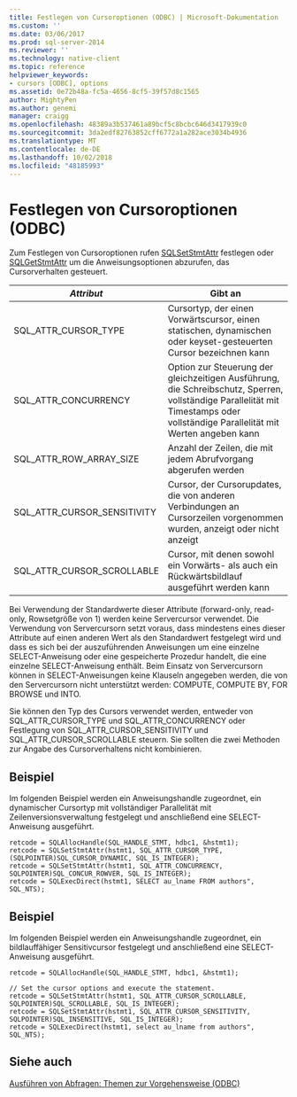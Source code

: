 ```yaml
---
title: Festlegen von Cursoroptionen (ODBC) | Microsoft-Dokumentation
ms.custom: ''
ms.date: 03/06/2017
ms.prod: sql-server-2014
ms.reviewer: ''
ms.technology: native-client
ms.topic: reference
helpviewer_keywords:
- cursors [ODBC], options
ms.assetid: 0e72b48a-fc5a-4656-8cf5-39f57d8c1565
author: MightyPen
ms.author: genemi
manager: craigg
ms.openlocfilehash: 48389a3b537461a89bcf5c8bcbc646d3417939c0
ms.sourcegitcommit: 3da2edf82763852cff6772a1a282ace3034b4936
ms.translationtype: MT
ms.contentlocale: de-DE
ms.lasthandoff: 10/02/2018
ms.locfileid: "48185993"
---
```

# <a name="set-cursor-options-odbc"></a>Festlegen von Cursoroptionen (ODBC)
  Zum Festlegen von Cursoroptionen rufen [SQLSetStmtAttr](../../native-client-odbc-api/sqlsetstmtattr.md) festlegen oder [SQLGetStmtAttr](../../native-client-odbc-api/sqlgetstmtattr.md) um die Anweisungsoptionen abzurufen, das Cursorverhalten gesteuert.  
  
|*Attribut*|Gibt an|  
|-----------------|---------------|  
|SQL_ATTR_CURSOR_TYPE|Cursortyp, der einen Vorwärtscursor, einen statischen, dynamischen oder keyset-gesteuerten Cursor bezeichnen kann|  
|SQL_ATTR_CONCURRENCY|Option zur Steuerung der gleichzeitigen Ausführung, die Schreibschutz, Sperren, vollständige Parallelität mit Timestamps oder vollständige Parallelität mit Werten angeben kann|  
|SQL_ATTR_ROW_ARRAY_SIZE|Anzahl der Zeilen, die mit jedem Abrufvorgang abgerufen werden|  
|SQL_ATTR_CURSOR_SENSITIVITY|Cursor, der Cursorupdates, die von anderen Verbindungen an Cursorzeilen vorgenommen wurden, anzeigt oder nicht anzeigt|  
|SQL_ATTR_CURSOR_SCROLLABLE|Cursor, mit denen sowohl ein Vorwärts- als auch ein Rückwärtsbildlauf ausgeführt werden kann|  
  
 Bei Verwendung der Standardwerte dieser Attribute (forward-only, read-only, Rowsetgröße von 1) werden keine Servercursor verwendet. Die Verwendung von Servercursorn setzt voraus, dass mindestens eines dieser Attribute auf einen anderen Wert als den Standardwert festgelegt wird und dass es sich bei der auszuführenden Anweisungen um eine einzelne SELECT-Anweisung oder eine gespeicherte Prozedur handelt, die eine einzelne SELECT-Anweisung enthält. Beim Einsatz von Servercursorn können in SELECT-Anweisungen keine Klauseln angegeben werden, die von den Servercursorn nicht unterstützt werden: COMPUTE, COMPUTE BY, FOR BROWSE und INTO.  
  
 Sie können den Typ des Cursors verwendet werden, entweder von SQL_ATTR_CURSOR_TYPE und SQL_ATTR_CONCURRENCY oder Festlegung von SQL_ATTR_CURSOR_SENSITIVITY und SQL_ATTR_CURSOR_SCROLLABLE steuern. Sie sollten die zwei Methoden zur Angabe des Cursorverhaltens nicht kombinieren.  
  
## <a name="example"></a>Beispiel  
 Im folgenden Beispiel werden ein Anweisungshandle zugeordnet, ein dynamischer Cursortyp mit vollständiger Parallelität mit Zeilenversionsverwaltung festgelegt und anschließend eine SELECT-Anweisung ausgeführt.  
  
```  
retcode = SQLAllocHandle(SQL_HANDLE_STMT, hdbc1, &hstmt1);  
retcode = SQLSetStmtAttr(hstmt1, SQL_ATTR_CURSOR_TYPE, (SQLPOINTER)SQL_CURSOR_DYNAMIC, SQL_IS_INTEGER);  
retcode = SQLSetStmtAttr(hstmt1, SQL_ATTR_CONCURRENCY, SQLPOINTER)SQL_CONCUR_ROWVER, SQL_IS_INTEGER);  
retcode = SQLExecDirect(hstmt1, SELECT au_lname FROM authors", SQL_NTS);  
```  
  
## <a name="example"></a>Beispiel  
 Im folgenden Beispiel werden ein Anweisungshandle zugeordnet, ein bildlauffähiger Sensitivcursor festgelegt und anschließend eine SELECT-Anweisung ausgeführt.  
  
```  
retcode = SQLAllocHandle(SQL_HANDLE_STMT, hdbc1, &hstmt1);  
  
// Set the cursor options and execute the statement.  
retcode = SQLSetStmtAttr(hstmt1, SQL_ATTR_CURSOR_SCROLLABLE, SQLPOINTER)SQL_SCROLLABLE, SQL_IS_INTEGER);  
retcode = SQLSetStmtAttr(hstmt1, SQL_ATTR_CURSOR_SENSITIVITY, SQLPOINTER)SQL_INSENSITIVE, SQL_IS_INTEGER);  
retcode = SQLExecDirect(hstmt1, select au_lname from authors", SQL_NTS);  
```  
  
## <a name="see-also"></a>Siehe auch  
 [Ausführen von Abfragen: Themen zur Vorgehensweise &#40;ODBC&#41;](executing-queries-how-to-topics-odbc.md)  
  
  
